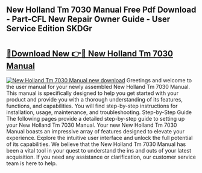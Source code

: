 ## New Holland Tm 7030 Manual Free Pdf Download - Part-CFL New Repair Owner Guide - User Service Edition SKDGr

# <h2><a href="http://bc62291.oget.top/?id=New+Holland+Tm+7030+Manual">🔗Download New 👉🔴 New Holland Tm 7030 Manual</a></h2>

[![New Holland Tm 7030 Manual new download](https://i.imgur.com/5g1atiW.png)](http://bc62291.oget.top/?id=New+Holland+Tm+7030+Manual)
Greetings and welcome to the user manual for your newly assembled New Holland Tm 7030 Manual. This manual is specifically designed to help you get started with your product and provide you with a thorough understanding of its features, functions, and capabilities. You will find step-by-step instructions for installation, usage, maintenance, and troubleshooting. Step-by-Step Guide The following pages provide a detailed step-by-step guide to setting up your New Holland Tm 7030 Manual. Your new New Holland Tm 7030 Manual boasts an impressive array of features designed to elevate your experience. Explore the intuitive user interface and unlock the full potential of its capabilities. We believe that the New Holland Tm 7030 Manual has been a vital tool in your quest to understand the ins and outs of your latest acquisition. If you need any assistance or clarification, our customer service team is here to help.

